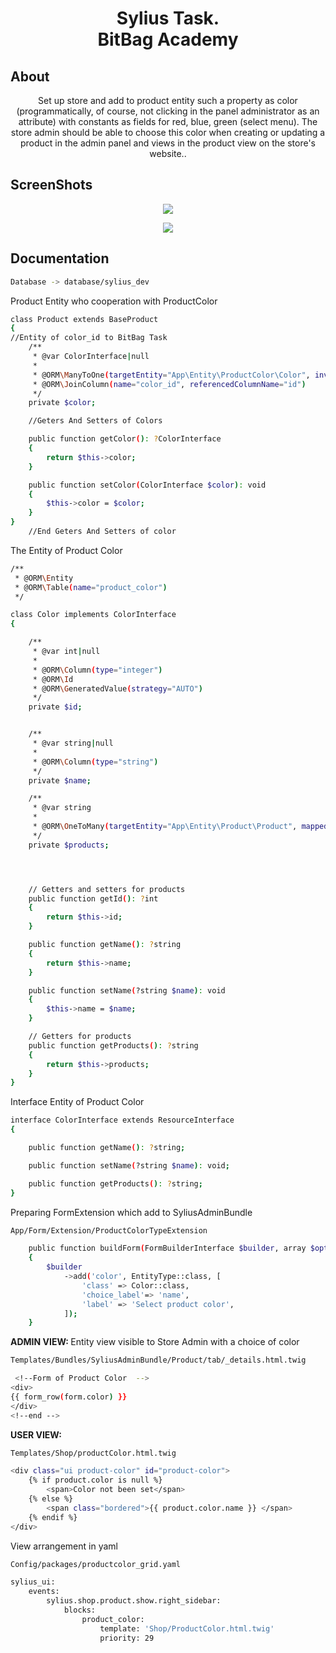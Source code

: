 


<h1 align="center">Sylius Task.<br> BitBag Academy</h1>



About
-----

<p align="center">Set up store and add to product entity
such a property as color (programmatically, of course, not clicking in the panel
administrator as an attribute) with constants as fields for red, blue,
green (select menu). The store admin should be able to choose
this color when creating or updating a product in the admin panel and
views in the product view on the store's website..</p>

ScreenShots
-----
<p align="center">
    <a href="https://sylius.com" target="_blank">
        <img src="https://i.ibb.co/cDSJw06/2022-02-17-19h06-18.png" />
    </a>
</p>
<p align="center">
    <a href="https://sylius.com" target="_blank">
        <img src="https://i.ibb.co/Bg5PHR1/2022-02-17-19h09-47.png" />
    </a>
</p>

Documentation
-------------

```bash
Database -> database/sylius_dev
```
Product Entity who cooperation with ProductColor

```bash
class Product extends BaseProduct
{
//Entity of color_id to BitBag Task
    /**
     * @var ColorInterface|null
     *
     * @ORM\ManyToOne(targetEntity="App\Entity\ProductColor\Color", inversedBy="products")
     * @ORM\JoinColumn(name="color_id", referencedColumnName="id")
     */
    private $color;

    //Geters And Setters of Colors

    public function getColor(): ?ColorInterface
    {
        return $this->color;
    }

    public function setColor(ColorInterface $color): void
    {
        $this->color = $color;
    }
}
    //End Geters And Setters of color
```
The Entity of Product Color
```bash
/**
 * @ORM\Entity
 * @ORM\Table(name="product_color")
 */

class Color implements ColorInterface
{

    /**
     * @var int|null
     *
     * @ORM\Column(type="integer")
     * @ORM\Id
     * @ORM\GeneratedValue(strategy="AUTO")
     */
    private $id;


    /**
     * @var string|null
     *
     * @ORM\Column(type="string")
     */
    private $name;

    /**
     * @var string
     *
     * @ORM\OneToMany(targetEntity="App\Entity\Product\Product", mappedBy="color_id")
     */
    private $products;




    // Getters and setters for products
    public function getId(): ?int
    {
        return $this->id;
    }

    public function getName(): ?string
    {
        return $this->name;
    }

    public function setName(?string $name): void
    {
        $this->name = $name;
    }

    // Getters for products
    public function getProducts(): ?string
    {
        return $this->products;
    }
}
```
Interface Entity of Product Color
```bash
interface ColorInterface extends ResourceInterface
{

    public function getName(): ?string;

    public function setName(?string $name): void;

    public function getProducts(): ?string;
}
```

Preparing FormExtension which add to SyliusAdminBundle 
```bash
App/Form/Extension/ProductColorTypeExtension
```
```bash
    public function buildForm(FormBuilderInterface $builder, array $options)
    {
        $builder
            ->add('color', EntityType::class, [
                'class' => Color::class,
                'choice_label'=> 'name',
                'label' => 'Select product color',
            ]);
    }
```
<b>ADMIN VIEW: </b>Entity view visible to Store Admin with a choice of color
```bash
Templates/Bundles/SyliusAdminBundle/Product/tab/_details.html.twig
```
```bash
 <!--Form of Product Color  -->
<div>
{{ form_row(form.color) }}
</div>
<!--end -->
```
<b>USER VIEW: </b>
```bash
Templates/Shop/productColor.html.twig
```
```bash
<div class="ui product-color" id="product-color">
    {% if product.color is null %}
        <span>Color not been set</span>
    {% else %}
        <span class="bordered">{{ product.color.name }} </span>
    {% endif %}
</div>

```
View arrangement in yaml
```bash
Config/packages/productcolor_grid.yaml
```
```bash
sylius_ui:
    events:
        sylius.shop.product.show.right_sidebar:
            blocks:
                product_color:
                    template: 'Shop/ProductColor.html.twig'
                    priority: 29
```



